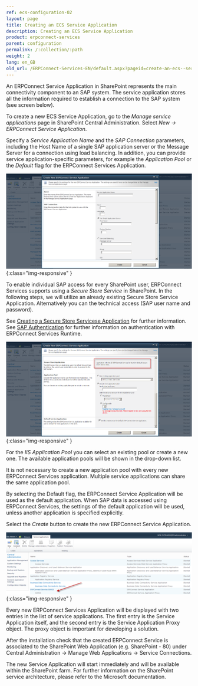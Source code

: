```yaml
---
ref: ecs-configuration-02
layout: page
title: Creating an ECS Service Application
description: Creating an ECS Service Application
product: erpconnect-services
parent: configuration
permalink: /:collection/:path
weight: 2
lang: en_GB
old_url: /ERPConnect-Services-EN/default.aspx?pageid=create-an-ecs--service-application
---
```


An ERPConnect Service Application in SharePoint represents the main connectivity component to an SAP system. The service application stores all the information required to establish a connection to the SAP system (see screen below). 

To create a new ECS Service Application, go to the *Manage service applications* page in SharePoint Central Administration. Select *New -> ERPConnect Service Application*.

Specify a *Service Application Name* and the *SAP Connection* parameters, including the Host Name of a single SAP application server or the Message Server for a connection using load balancing. In addition, you can provide service application-specific parameters, for example the *Application Pool* or the *Default* flag for the ERPConnect Services Application.

![ECS-Create-Application-01](/img/content/ECS-Create-Application-01.png){:class="img-responsive" }


To enable individual SAP access for every SharePoint user, ERPConnect Services supports using a *Secure Store Service* in SharePoint. 
In the following steps, we will utilize an already existing Secure Store Service Application. 
Alternatively you can the technical access (SAP user name and password).

See [Creating a Secure Store Servicese Application](./creating-a-secure-store-app) for further information.<br>
See [SAP Authentication](../erpconnect-services-runtime/sap-connection/sap-authentication) for further information on authentication with ERPConnect Services Runtime.

![ECS-Create-Application-02](/img/content/ECS-Create-Application-02.png){:class="img-responsive" }


For the *IIS Application Pool* you can select an existing pool or create a new one. The available application pools will be shown in the drop-down list.

It is not necessary to create a new application pool with every new ERPConnect Services application. Multiple service applications can share the same application pool.

By selecting the Default flag, the ERPConnect Service Application will be used as the default application. When SAP data is accessed using ERPConnect Services, the settings of the default application will be used, unless another application is specified explicitly.

Select the *Create* button to create the new ERPConnect Service Application.

![ECS-Create-Application-03](/img/content/ECS-Create-Application-03.png){:class="img-responsive" }


Every new ERPConnect Services Application will be displayed with two entries in the list of service applications. The first entry is the Service Application itself, and the second entry is the Service Application Proxy object. The proxy object is important for developing a solution.

After the installation check that the created ERPConnect Service is associated to the SharePoint Web Application (e.g. SharePoint - 80) under Central Administration -> Manage Web Applications -> Service Connections.

The new Service Application will start immediately and will be available within the SharePoint farm. For further information on the SharePoint service architecture, please refer to the Microsoft documentation. 

